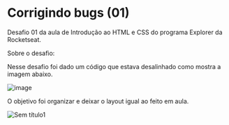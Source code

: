 # Corrigindo bugs (01)

Desafio 01 da aula de Introdução ao HTML e CSS do programa Explorer da Rocketseat.

Sobre o desafio:

Nesse desafio foi dado um código que estava desalinhado como mostra a imagem abaixo.

![image](https://user-images.githubusercontent.com/65739291/176095862-528378d5-f98b-4c8b-b484-3422f114980f.png)

O objetivo foi organizar e deixar o layout igual ao feito em aula.

![Sem título1](https://user-images.githubusercontent.com/65739291/176095803-89d8816a-3880-4412-8c6e-8307f266262b.png)